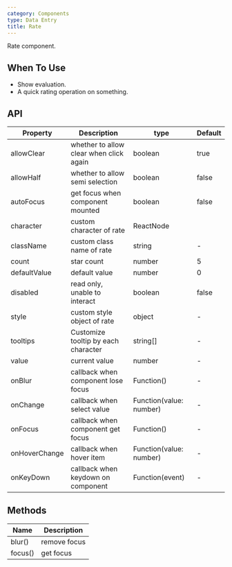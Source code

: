 ```yaml
---
category: Components
type: Data Entry
title: Rate
---
```


Rate component.

## When To Use

- Show evaluation.
- A quick rating operation on something.

## API

| Property | Description | type | Default |
| -------- | ----------- | ---- | ------- |
| allowClear | whether to allow clear when click again | boolean | true |
| allowHalf | whether to allow semi selection | boolean | false |
| autoFocus | get focus when component mounted | boolean | false |
| character | custom character of rate | ReactNode | <Icon type="star" /> |
| className | custom class name of rate | string | - |
| count | star count | number | 5 |
| defaultValue | default value | number | 0 |
| disabled | read only, unable to interact | boolean | false |
| style | custom style object of rate | object | - |
| tooltips | Customize tooltip by each character | string\[] | - |
| value | current value | number | - |
| onBlur | callback when component lose focus | Function() | - |
| onChange | callback when select value | Function(value: number) | - |
| onFocus | callback when component get focus | Function() | - |
| onHoverChange | callback when hover item | Function(value: number) | - |
| onKeyDown | callback when keydown on component | Function(event) | - |

## Methods

| Name | Description |
| ---- | ----------- |
| blur() | remove focus |
| focus() | get focus |
